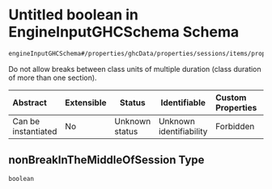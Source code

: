 # Untitled boolean in EngineInputGHCSchema Schema

```txt
engineInputGHCSchema#/properties/ghcData/properties/sessions/items/properties/sessionSettings/properties/nonBreakInTheMiddleOfSession
```

Do not allow breaks between class units of multiple duration (class duration of more than one section).


| Abstract            | Extensible | Status         | Identifiable            | Custom Properties | Additional Properties | Access Restrictions | Defined In                                                         |
| :------------------ | ---------- | -------------- | ----------------------- | :---------------- | --------------------- | ------------------- | ------------------------------------------------------------------ |
| Can be instantiated | No         | Unknown status | Unknown identifiability | Forbidden         | Allowed               | none                | [ghc.schema.json\*](../out/ghc.schema.json "open original schema") |

## nonBreakInTheMiddleOfSession Type

`boolean`
